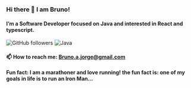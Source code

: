 ### Hi there 👋 I am Bruno!


#### I’m a Software Developer focused on Java and interested in React and typescript. 

![GitHub followers](https://img.shields.io/github/followers/brunoaguiarjorge?style=flat-square)
![Java](https://img.shields.io/badge/Java-ED8B00?style=for-the-badge&logo=java&logoColor=white)
#### 📫  How to reach me: Bruno.a.jorge@gmail.com

#### Fun fact: I am a marathoner and love running! the fun fact is: one of my goals in life is to run an Iron Man... 

